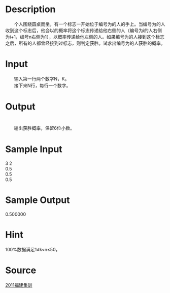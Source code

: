 
# Description

<div class="content"><div style="text-indent: 21pt">个人围绕圆桌而坐，有一个标志一开始位于编号为的人的手上。当编号为的人收到这个标志后，他会以的概率将这个标志传递给他右侧的人（编号为i的人右侧为i+1，编号n右侧为1），以概率传递给他左侧的人。如果编号为的人接到这个标志之后，所有的人都曾经接到过标志，则判定获胜。试求出编号为的人获胜的概率。</div></div>

# Input

<div class="content"><div style="line-height: 150%"><span>       </span>输入第一行两个数字N，K。</div>
<div style="line-height: 150%"><span>       </span>接下来N行，每行一个数字。</div></div>

# Output

<div class="content"><div style="line-height: 150%"> </div>
<div style="line-height: 150%"><span>       </span>输出获胜概率，保留6位小数。</div></div>

# Sample Input

<div class="content"><span class="sampledata">3 2<br/>
0.5<br/>
0.5<br/>
0.5</span></div>

# Sample Output

<div class="content"><span class="sampledata">0.500000<br/>
</span></div>

# Hint

<div class="content"><p></p><p>100%数据满足1≤k&lt;n≤50，</p><p></p></div>

# Source

<div class="content"><p><a href="problemset.php?search=2011福建集训">2011福建集训</a></p></div>

